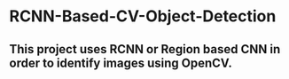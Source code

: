 # RCNN-Based-CV-Object-Detection
## This project uses RCNN or Region based CNN in order to identify images using OpenCV.
